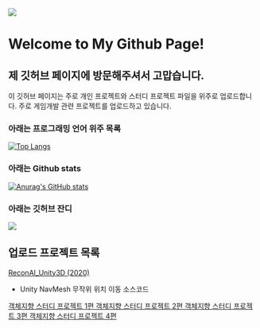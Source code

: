 <img src="https://ifh.cc/g/WgKPZT.png"/>

# Welcome to My Github Page! 
## 제 깃허브 페이지에 방문해주셔서 고맙습니다.

이 깃허브 페이지는 주로 개인 프로젝트와 스터디 프로젝트 파일을 위주로 업로드합니다.
주로 게임개발 관련 프로젝트를 업로드하고 있습니다.

### 아래는 프로그래밍 언어 위주 목록

[![Top Langs](https://github-readme-stats.vercel.app/api/top-langs/?username=ApexNAM)](https://github.com/ApexNAM/github-readme-stats)


### 아래는 Github stats
[![Anurag's GitHub stats](https://github-readme-stats.vercel.app/api?username=ApexNAM)](https://github.com/ApexNAM/github-readme-stats)


### 아래는 깃허브 잔디
<img src="http://mazandi.herokuapp.com/api?handle={ApexNAM}&theme=warm"/>

## 업로드 프로젝트 목록
<a href="https://github.com/ApexNAM/ReconAI_Unity3D"> ReconAI_Unity3D (2020) </a> 
- Unity NavMesh 무작위 위치 이동 소스코드

<a href="https://github.com/ApexNAM/SeoulCybermenUnivs_OOP_Study_T_From_JaeminPark_Monogame"> 객체지향 스터디 프로젝트 1편 </a>
<a href="https://github.com/ApexNAM/SeoulCybermenUnivs_OOP_Study"> 객체지향 스터디 프로젝트 2편 </a>
<a href="https://github.com/ApexNAM/SeoulCybermenUnivs_OOP_Study_CityGuCheck"> 객체지향 스터디 프로젝트 3편 </a>
<a href="https://github.com/ApexNAM/SeoulCybermenUnivs_OOP_Study_Yugoslavia"> 객체지향 스터디 프로젝트 4편 </a>
